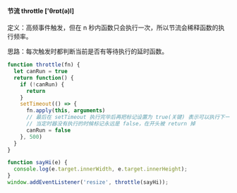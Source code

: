 #### 节流 throttle ['θrɒt(ə)l]

定义：高频事件触发，但在 n 秒内函数只会执行一次，所以节流会稀释函数的执行频率。

思路：每次触发时都判断当前是否有等待执行的延时函数。

```js
function throttle(fn) {
  let canRun = true
  return function() {
    if (!canRun) {
      return
    }
    setTimeout(() => {
      fn.apply(this, arguments)
      // 最后在 setTimeout 执行完毕后再把标记设置为 true(关键) 表示可以执行下一次循环了。
      // 当定时器没有执行的时候标记永远是 false，在开头被 return 掉
      canRun = false
    }, 500)
  }
}

function sayHi(e) {
  console.log(e.target.innerWidth, e.target.innerHeight);
}
window.addEventListener('resize', throttle(sayHi));
```